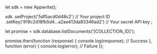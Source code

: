let sdk = new Appwrite();

sdk
    .setProject('5df5acd0d48c2') // Your project ID
    .setKey('919c2d18fb5d4...a2ae413da83346ad2') // Your secret API key
;

let promise = sdk.database.listDocuments('[COLLECTION_ID]');

promise.then(function (response) {
    console.log(response); // Success
}, function (error) {
    console.log(error); // Failure
});